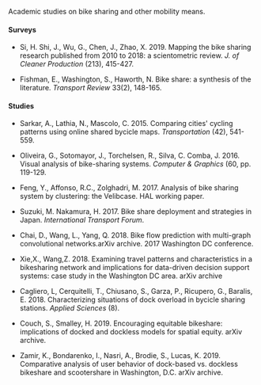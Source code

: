 Academic studies on bike sharing and other mobility means.

#### Surveys

+ Si, H. Shi, J., Wu, G., Chen, J., Zhao, X. 2019. Mapping the bike sharing research published from 2010 to 2018:
a scientometric review. _J. of Cleaner Production_ (213), 415-427.

+ Fishman, E., Washington, S., Haworth, N. Bike share: a synthesis of the literature. _Transport Review_ 33(2), 148-165.

#### Studies

+ Sarkar, A., Lathia, N., Mascolo, C. 2015. Comparing cities' cycling patterns using online shared bycicle maps.
_Transportation_ (42), 541-559.

+ Oliveira, G., Sotomayor, J., Torchelsen, R., Silva, C. Comba, J. 2016. Visual analysis of bike-sharing systems.
_Computer & Graphics_ (60, pp. 119-129.

+ Feng, Y., Affonso, R.C., Zolghadri, M. 2017. Analysis of bike sharing system by clustering: the Velibcase. HAL working paper.

+ Suzuki, M. Nakamura, H. 2017. Bike share deployment and strategies in Japan. _International Transport Forum_.

+ Chai, D., Wang, L., Yang, Q. 2018. Bike flow prediction with multi-graph convolutional networks.arXiv archive. 
2017 Washington DC conference.

+ Xie,X., Wang,Z. 2018. Examining travel patterns and characteristics in a bikesharing network and implications 
for data-driven decision support systems: case study in the Washington DC area. arXiv archive

+ Cagliero, L, Cerquitelli, T., Chiusano, S., Garza, P., Ricupero, G., Baralis, E. 2018. Characterizing situations of dock 
overload in bycicle sharing stations. _Applied Sciences_ (8).
 
+ Couch, S., Smalley, H. 2019. Encouraging equitable bikeshare: implications of docked and dockless models for spatial
equity. arXiv archive.  

+ Zamir, K., Bondarenko, I., Nasri, A., Brodie, S., Lucas, K. 2019. Comparative analysis of user behavior of dock-based vs.
dockless bikeshare and scootershare in Washington, D.C. arXiv archive.
